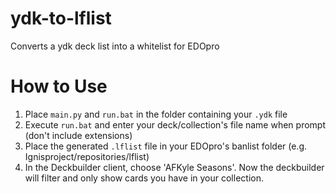 # ydk-to-lflist
Converts a ydk deck list into a whitelist for EDOpro

# How to Use
1. Place `main.py` and `run.bat` in the folder containing your `.ydk` file
2. Execute `run.bat` and enter your deck/collection's file name when prompt (don't include extensions)
3. Place the generated `.lflist` file in your EDOpro's banlist folder (e.g. Ignisproject/repositories/lflist)
4. In the Deckbuilder client, choose 'AFKyle Seasons'. Now the deckbuilder will filter and only show cards you have in your collection.
